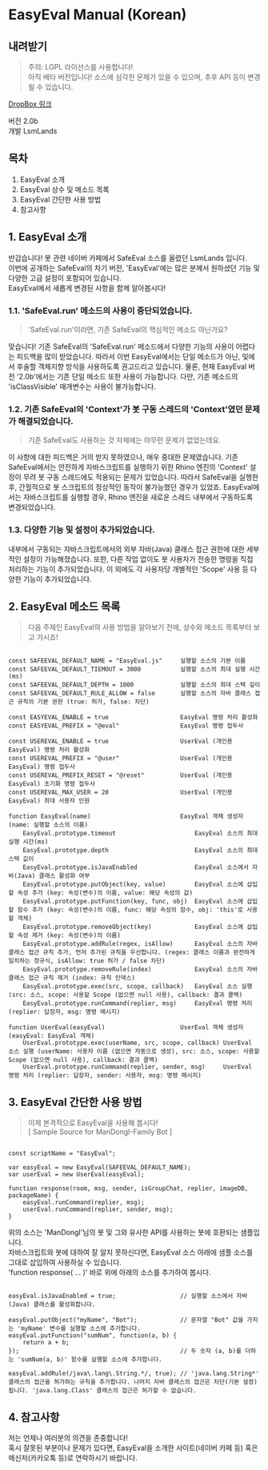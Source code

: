 # EasyEval Manual (Korean)


## 내려받기

> 주의: LGPL 라이선스를 사용합니다!   
> 아직 베타 버전입니다! 소스에 심각한 문제가 있을 수 있으며, 추후 API 등이 변경될 수 있습니다.

[DropBox 링크](https://www.dropbox.com/s/8fjs8abrkaot071/EasyEval-2.0b.js?dl=0)

버전 2.0b   
개발 LsmLands


## 목차

1. EasyEval 소개
2. EasyEval 상수 및 메소드 목록
3. EasyEval 간단한 사용 방법
4. 참고사항


## 1. EasyEval 소개

<!-- >> 과거, [Rhino 엔진](https://github.com/mozilla/rhino)을 사용한 봇에서 안전하게 'Evaluate' 기능을 사용하는 것은 많이 어려웠습니다. 아무리 자바스크립트의 여러 메소드를 사용하여 막아놓았다 한들, 자바스크립트 특유의 다양한 문법 덕에 대다수의 봇은 빠르게 해킹되었죠. 하지만 몇개월 후, 봇 구동 어플리케이션에서 사용하는 Rhino 엔진의 메소드를 직접 사용하여 자바스크립트 안에서 자바스크립트를 구동하는 봇이 많이 공개되었습니다. 다만 이 방식도 얼마 지나지 않아, 나중에는 여러 봇 제작자들 사이에 Rhino 엔진의 자체 취약점이 공유가 되면서 이 엔진을 직접 사용하는 봇들도 결국 해킹이 되고 말았죠. -->

반갑습니다! 봇 관련 네이버 카페에서 SafeEval 소스를 올렸던 LsmLands 입니다.   
이번에 공개하는 SafeEval의 차기 버전, 'EasyEval'에는 많은 분께서 원하셨던 기능 및 다양한 고급 설정이 포함되어 있습니다.   
EasyEval에서 새롭게 변경된 사항을 함께 알아봅시다!

### 1.1. 'SafeEval.run' 메소드의 사용이 중단되었습니다.

> 'SafeEval.run'이라면, 기존 SafeEval의 핵심적인 메소드 아닌가요?

맞습니다! 기존 SafeEval의 'SafeEval.run' 메소드에서 다양한 기능의 사용이 어렵다는 피드백을 많이 받았습니다. 따라서 이번 EasyEval에서는 단일 메소드가 아닌, 및에서 후술할 객체지향 방식을 사용하도록 권고드리고 있습니다. 물론, 현재 EasyEval 버전 '2.0b'에서는 기존 단일 메소드 또한 사용이 가능합니다. 다만, 기존 메소드의 'isClassVisible' 매개변수는 사용이 불가능합니다.


### 1.2. 기존 SafeEval의 'Context'가 봇 구동 스레드의 'Context'였던 문제가 해결되었습니다.

> 기존 SafeEval도 사용하는 것 자체에는 아무런 문제가 없었는데요.

이 사항에 대한 피드백은 거의 받지 못하였으나, 매우 중대한 문제였습니다. 기존 SafeEval에서는 안전하게 자바스크립트를 실행하기 위한 Rhino 엔진의 'Context' 설정이 무려 봇 구동 스레드에도 적용되는 문제가 있었습니다. 따라서 SafeEval을 실행한 후, 간헐적으로 봇 스크립트의 정상적인 동작이 불가능했던 경우가 있었죠. EasyEval에서는 자바스크립트를 실행할 경우, Rhino 엔진을 새로운 스레드 내부에서 구동하도록 변경되었습니다.


### 1.3. 다양한 기능 및 설정이 추가되었습니다.

내부에서 구동되는 자바스크립트에서의 외부 자바(Java) 클래스 접근 권한에 대한 세부적인 설정이 가능해졌습니다. 또한, 다른 작업 없이도 봇 사용자가 전송한 명령을 직접 처리하는 기능이 추가되었습니다. 이 외에도 각 사용자당 개별적인 'Scope' 사용 등 다양한 기능이 추가되었습니다.


## 2. EasyEval 메소드 목록

> 다음 주제인 EasyEval의 사용 방법을 알아보기 전에, 상수와 메소드 목록부터 보고 가시죠!

```

const SAFEEVAL_DEFAULT_NAME = "EasyEval.js"     실행할 소스의 기본 이름
const SAFEEVAL_DEFAULT_TIEMOUT = 3000           실행할 소스의 최대 실행 시간(ms)
const SAFEEVAL_DEFAULT_DEPTH = 1000             실행할 소스의 최대 스택 깊이
const SAFEEVAL_DEFAULT_RULE_ALLOW = false       실행할 소스의 자바 클래스 접근 규칙의 기본 권한 (true: 허가, false: 차단)

const EASYEVAL_ENABLE = true                    EasyEval 명령 처리 활성화
const EASYEVAL_PREFIX = "@eval"                 EasyEval 명령 접두사

const USEREVAL_ENABLE = true                    UserEval (개인용 EasyEval) 명령 처리 활성화
const USEREVAL_PREFIX = "@user"                 UserEval (개인용 EasyEval) 명령 접두사
const USEREVAL_PREFIX_RESET = "@reset"          UserEval (개인용 EasyEval) 초기화 명령 접두사
const USEREVAL_MAX_USER = 20                    UserEval (개인용 EasyEval) 최대 사용자 인원

function EasyEval(name)                         EasyEval 객체 생성자 (name: 실행할 소스의 이름)
    EasyEval.prototype.timeout                      EasyEval 소스의 최대 실행 시간(ms)
    EasyEval.prototype.depth                        EasyEval 소스의 최대 스택 깂이
    EasyEval.prototype.isJavaEnabled                EasyEval 소스에서 자바(Java) 클래스 활성화 여부
    EasyEval.prototype.putObject(key, value)        EasyEval 소스에 삽입할 속성 추가 (key: 속성(변수)의 이름, value: 해당 속성의 값)
    EasyEval.prototype.putFunction(key, func, obj)  EasyEval 소스에 삽입할 함수 추가 (key: 속성(변수)의 이름, func: 해당 속성의 함수, obj: 'this'로 사용할 객체)
    EasyEval.prototype.removeObject(key)            EasyEval 소스에 삽입할 속성 제거 (key: 속성(변수)의 이름)
    EasyEval.prototype.addRule(regex, isAllow)      EasyEval 소스의 자바 클래스 접근 규칙 추가, 먼저 추가된 규칙을 우선합니다. (regex: 클래스 이름과 완전하게 일치하는 정규식, isAllow: true 허가 / false 차단)
    EasyEval.prototype.removeRule(index)            EasyEval 소스의 자바 클래스 접근 규칙 제거 (index: 규칙 인덱스)
    EasyEval.prototype.exec(src, scope, callback)   EasyEval 소스 실행 (src: 소스, scope: 사용할 Scope (없으면 null 사용), callback: 결과 콜백)
    EasyEval.prototype.runCommand(replier, msg)     EasyEval 명령 처리 (replier: 답장자, msg: 명령 메시지)

function UserEval(easyEval)                     UserEval 객체 생성자 (easyEval: EasyEval 객체)
    UserEval.prototype.exec(userName, src, scope, callback) UserEval 소스 실행 (userName: 사용자 이름 (없으면 자동으로 생성), src: 소스, scope: 사용할 Scope (없으면 null 사용), callback: 결과 콜백)
    UserEval.prototype.runCommand(replier, sender, msg)     UserEval 명령 처리 (replier: 답장자, sender: 사용자, msg: 명령 메시지)

```


## 3. EasyEval 간단한 사용 방법

> 이제 본격적으로 EasyEval을 사용해 봅시다!   
> [ Sample Source for ManDongI-Family Bot ]

```

const scriptName = "EasyEval";

var easyEval = new EasyEval(SAFEEVAL_DEFAULT_NAME);
var userEval = new UserEval(easyEval);

function response(room, msg, sender, isGroupChat, replier, imageDB, packageName) {
    easyEval.runCommand(replier, msg);
    userEval.runCommand(replier, sender, msg);
}

```

위의 소스는 'ManDongI'님의 봇 및 그와 유사한 API를 사용하는 봇에 호환되는 샘플입니다.   
자바스크립트와 봇에 대하여 잘 알지 못하신다면, EasyEval 소스 아래에 샘플 소스를 그대로 삽입하여 사용하실 수 있습니다.   
'function response( ... )' 바로 위에 아래의 소스를 추가하여 봅시다.

```

easyEval.isJavaEnabled = true;                  // 실행할 소스에서 자바(Java) 클래스를 활성화합니다.

easyEval.putObject("myName", "Bot");            // 문자열 "Bot" 값을 가지는 'myName' 변수를 실행할 소스에 추가합니다.
easyEval.putFunction("sumNum", function(a, b) {
    return a + b;
});                                             // 두 숫자 (a, b)를 더하는 'sumNum(a, b)' 함수를 실행할 소스에 추가합니다.

easyEval.addRule(/java\.lang\.String.*/, true); // 'java.lang.String*' 클래스의 접근을 허가하는 규칙을 추가합니다. 나머지 자바 클래스의 접근은 차단(기본 설정)됩니다. 'java.lang.Class' 클래스의 접근은 허가할 수 없습니다.

```


## 4. 참고사항

저는 언제나 여러분의 의견을 존중합니다!   
혹시 잘못된 부분이나 문제가 있다면, EasyEval을 소개한 사이트(네이버 카페 등) 혹은 메신저(카카오톡 등)로 연락하시기 바랍니다.
